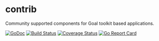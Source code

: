 # contrib
Community supported components for Goal toolkit based applications.

[![GoDoc](https://godoc.org/github.com/goaltools/contrib?status.svg)](https://godoc.org/github.com/goaltools/contrib)
[![Build Status](https://travis-ci.org/goaltools/contrib.svg?branch=master)](https://travis-ci.org/goaltools/contrib)
[![Coverage Status](https://coveralls.io/repos/goaltools/contrib/badge.svg?branch=master)](https://coveralls.io/r/goaltools/contrib?branch=master)
[![Go Report Card](http://goreportcard.com/badge/goaltools/contrib?t=3)](http:/goreportcard.com/report/goaltools/contrib)

